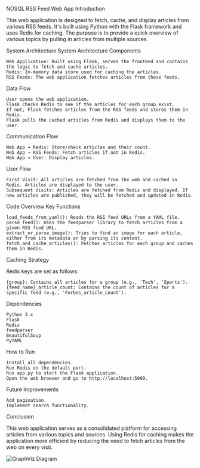 NOSQL RSS Feed Web App 
Introduction

This web application is designed to fetch, cache, and display articles from various RSS feeds. It's built using Python with the Flask framework and uses Redis for caching. The purpose is to provide a quick overview of various topics by pulling in articles from multiple sources.

System Architecture
System Architecture
Components

    Web Application: Built using Flask, serves the frontend and contains the logic to fetch and cache articles.
    Redis: In-memory data store used for caching the articles.
    RSS Feeds: The web application fetches articles from these feeds.

Data Flow

    User opens the web application.
    Flask checks Redis to see if the articles for each group exist.
    If not, Flask fetches articles from the RSS feeds and stores them in Redis.
    Flask pulls the cached articles from Redis and displays them to the user.

Communication Flow

    Web App → Redis: Store/check articles and their count.
    Web App → RSS Feeds: Fetch articles if not in Redis.
    Web App → User: Display articles.

User Flow

    First Visit: All articles are fetched from the web and cached in Redis. Articles are displayed to the user.
    Subsequent Visits: Articles are fetched from Redis and displayed. If new articles are published, they will be fetched and updated in Redis.

Code Overview
Key Functions

    load_feeds_from_yaml(): Reads the RSS feed URLs from a YAML file.
    parse_feed(): Uses the feedparser library to fetch articles from a given RSS feed URL.
    extract_or_parse_image(): Tries to find an image for each article, either from its metadata or by parsing its content.
    fetch_and_cache_articles(): Fetches articles for each group and caches them in Redis.

Caching Strategy

Redis keys are set as follows:

    {group}: Contains all articles for a group (e.g., 'Tech', 'Sports').
    {feed_name}_article_count: Contains the count of articles for a specific feed (e.g., 'Forbes_article_count').

Dependencies

    Python 3.x
    Flask
    Redis
    feedparser
    BeautifulSoup
    PyYAML

How to Run

    Install all dependencies.
    Run Redis on the default port.
    Run app.py to start the Flask application.
    Open the web browser and go to http://localhost:5000.

Future Improvements

    Add pagination.
    Implement search functionality.

Conclusion

This web application serves as a consolidated platform for accessing articles from various topics and sources. Using Redis for caching makes the application more efficient by reducing the need to fetch articles from the web on every visit.


![GraphViz Diagram](./path/to/graphviz.svg)